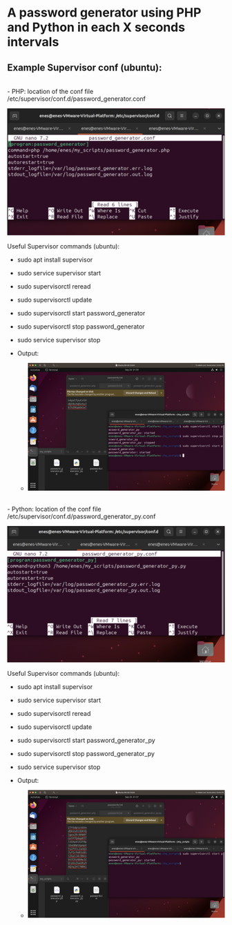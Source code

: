 # A password generator using PHP and Python in each X seconds intervals

## Example Supervisor conf (ubuntu):

<br />
- PHP: location of the conf file /etc/supervisor/conf.d/password_generator.conf
<br />

![Php conf settings](/screenshoots/phpconf4.png)

Useful Supervisor commands (ubuntu):

- sudo apt install supervisor
- sudo service supervisor start
- sudo supervisorctl reread
- sudo supervisorctl update
- sudo supervisorctl start password_generator
- sudo supervisorctl stop password_generator
- sudo service supervisor stop

- Output:
    - ![Php output](/screenshoots/php2.png)




<br />
- Python: location of the conf file /etc/supervisor/conf.d/password_generator_py.conf
<br />

![Python conf settings](/screenshoots/pyconf3.png)


Useful Supervisor commands (ubuntu):

- sudo apt install supervisor
- sudo service supervisor start
- sudo supervisorctl reread
- sudo supervisorctl update
- sudo supervisorctl start password_generator_py
- sudo supervisorctl stop password_generator_py
- sudo service supervisor stop

- Output:
    - ![Python output](/screenshoots/py1.png)



